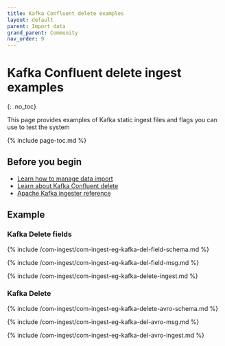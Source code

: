 ```yaml
---
title: Kafka Confluent delete examples
layout: default
parent: Import data
grand_parent: Community
nav_order: 9
---
```


# Kafka Confluent delete ingest examples
{: .no_toc}

This page provides examples of Kafka static ingest files and flags you can use to test the system

{% include page-toc.md %}

## Before you begin

* [Learn how to manage data import](/docs/community/com-ingest/com-ingest-manage)
* [Learn about Kafka Confluent delete](/docs/community/com-ingest/com-ingest-source-kafka-delete)
* [Apache Kafka ingester reference](/docs/community/com-ingest/com-ingest-flags-kafka)

## Example

### Kafka Delete fields

{% include /com-ingest/com-ingest-eg-kafka-del-field-schema.md %}

{% include /com-ingest/com-ingest-eg-kafka-del-field-msg.md %}

{% include /com-ingest/com-ingest-eg-kafka-delete-ingest.md %}

### Kafka Delete

{% include /com-ingest/com-ingest-eg-kafka-delete-avro-schema.md %}

{% include /com-ingest/com-ingest-eg-kafka-del-avro-msg.md %}

{% include /com-ingest/com-ingest-eg-kafka-del-avro-ingest.md %}
